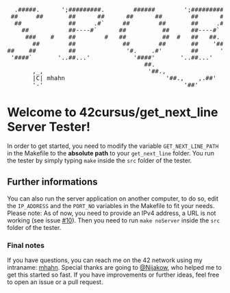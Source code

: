 <pre>
  .#####.      ';#########.        ######        ';#########.        
 ##     ##       ##      ##      ##      ##        ##      ##        
  ##             ##     .#`     ##        ##       ##     .#`        
    ##           ##----#`      ##          ##      ##----#`          
     ###    #    ##        #   ##          ##  #   ##   ##.     #    
       ##        ##             ##        ##       ##    '##.        
##    ##         ##              '#.    .#'        ##      '##.    .#
 '####`       '..##...'            '####'       '..##...'      '###` 
                                      ##.                            
       ,_,                             '##.,                         
       |C| mhahn                            '##.,    ,.##'           
       '-'                                       '##'                
</pre>
# Welcome to 42cursus/get_next_line Server Tester!
In order to get started, you need to modify the variable ``GET_NEXT_LINE_PATH`` in the Makefile to the **absolute path** to your ``get_next_line`` folder. You run the tester by simply typing ``make`` inside the ``src`` folder of the tester.

## Further informations
You can also run the server application on another computer, to do so, edit the ``IP_ADDRESS`` and the ``PORT_NO`` variables in the Makefile to fit your needs. Please note: As of now, you need to provide an IPv4 address, a URL is not working (see issue [#10](#10)). Then you need to run ``make noServer`` inside the ``src`` folder of the tester.

### Final notes
If you have questions, you can reach me on the 42 network using my intraname: [mhahn](https://profile.intra.42.fr/users/mhahn). Special thanks are going to [@Nijakow](https://www.github.com/nijakow), who helped me to get this started so fast. If you have improvements or further ideas, feel free to open an issue or a pull request.
